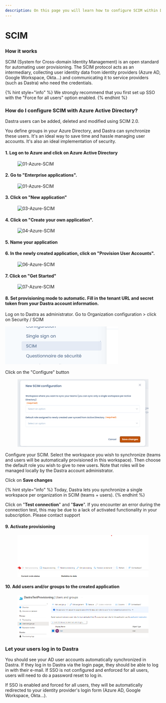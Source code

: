 ```yaml
---
description: On this page you will learn how to configure SCIM within Dastra
---
```


# SCIM

### How it works

SCIM (System for Cross-domain Identity Management) is an open standard for automating user provisioning. The SCIM protocol acts as an intermediary, collecting user identity data from identity providers (Azure AD, Google Workspace, Okta...) and communicating it to service providers (such as Dastra) who need the credentials.

{% hint style="info" %}
We strongly recommend that you first set up SSO with the "Force for all users" option enabled.
{% endhint %}

### How do I configure SCIM with Azure Active Directory?

Dastra users can be added, deleted and modified using SCIM 2.0.&#x20;

You define groups in your Azure Directory, and Dastra can synchronize these users. It's an ideal way to save time and hassle managing user accounts. It's also an ideal implementation of security.

#### 1. Log on to Azure and click on Azure Active Directory

<figure><img src="https://www.reftab.com/img/faq/01-azure.png" alt="01-Azure-SCIM"><figcaption></figcaption></figure>

#### 2. Go to "Enterprise applications".

<figure><img src="https://www.reftab.com/img/faq/02-azure.png" alt="01-Azure-SCIM"><figcaption></figcaption></figure>

#### 3. Click on "New application"

<figure><img src="https://www.reftab.com/img/faq/03-azure.png" alt="03-Azure-SCIM"><figcaption></figcaption></figure>

#### 4. Click on "Create your own application".

<figure><img src="https://www.reftab.com/img/faq/04-azure.png" alt="04-Azure-SCIM"><figcaption></figcaption></figure>

#### 5. Name your application

#### 6. In the newly created application, click on "Provision User Accounts".

<figure><img src="https://www.reftab.com/img/faq/06-azure.png" alt="06-Azure-SCIM"><figcaption></figcaption></figure>

#### 7. Click on "Get Started"

<figure><img src="https://www.reftab.com/img/faq/07-azure.png" alt="07-Azure-SCIM"><figcaption></figcaption></figure>

#### 8. Set provisioning mode to automatic. Fill in the tenant URL and secret token from your Dastra account information.

Log on to Dastra as administrator. Go to Organization configuration > click on Security / SCIM

![](<../../.gitbook/assets/image (196).png>)

Click on the "Configure" button

<figure><img src="../../.gitbook/assets/image (2) (1) (1) (1) (2).png" alt=""><figcaption></figcaption></figure>

Configure your SCIM. Select the workspace you wish to synchronize (teams and users will be automatically provisioned in this workspace). Then choose the default role you wish to give to new users. Note that roles will be managed locally by the Dastra account administrator.&#x20;

Click on **Save changes**



{% hint style="info" %}
Today, Dastra lets you synchronize a single workspace per organization in SCIM (teams + users).
{% endhint %}

Click on "**Test connection**" and "**Save**".  If you encounter an error during the connection test, this may be due to a lack of activated functionality in your subscription. Please contact support

#### 9. Activate provisioning

<figure><img src="../../.gitbook/assets/image (182).png" alt=""><figcaption></figcaption></figure>

#### 10. Add users and/or groups to the created application

<figure><img src="../../.gitbook/assets/image (201).png" alt=""><figcaption></figcaption></figure>

### Let your users log in to Dastra

You should see your AD user accounts automatically synchronized in Dastra. If they log in to Dastra via the login page, they should be able to log in with their e-mail. If SSO is not configured and enforced for all users, users will need to do a password reset to log in.&#x20;

If SSO is enabled and forced for all users, they will be automatically redirected to your identity provider's login form (Azure AD, Google Workspace, Okta...).



